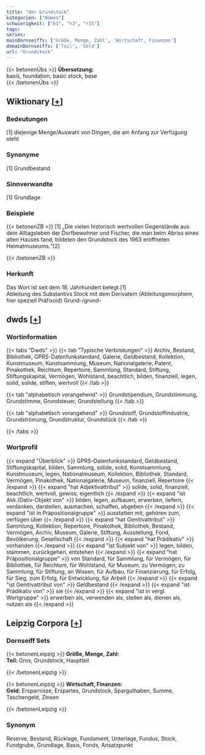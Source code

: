 ```yaml
---
title: "der Grundstock"
kategorien: ["Nomen"]
schwierigkeit: ["k1", "h3", "r15"]
tags:
series:
mainDornseiffs: ['Größe, Menge, Zahl', 'Wirtschaft, Finanzen']
domainDornseiffs: ['Teil', 'Geld']
url: "Grundstock"
---
```


{{< betonenÜbs >}}
**Übersetzung:**  
basis, foundation, basic stock, base  
{{< /betonenÜbs >}}

## Wiktionary [[+](https://de.wiktionary.org/wiki/Grundstock)]

### Bedeutungen
[1] diejenige Menge/Auswahl von Dingen, die am Anfang zur Verfügung steht  

### Synonyme
[1] Grundbestand  

### Sinnverwandte
[1] Grundlage  

### Beispiele
{{< betonenZB >}}
[1] „Die vielen historisch wertvollen Gegenstände aus dem Alltagsleben der Dorfbewohner und Fischer, die man beim Abriss eines alten Hauses fand, bildeten den Grundstock des 1963 eröffneten Heimatmuseums.“[2]  

{{< /betonenZB >}}
### Herkunft
Das Wort ist seit dem 18. Jahrhundert belegt.[1]  
Ableitung des Substantivs Stock mit dem Derivatem (Ableitungsmorphem, hier speziell Präfixoid) Grund-/grund-  



## dwds [[+](https://www.dwds.de/wb/Grundstock)]

### Wortinformation
{{< tabs "Dwds" >}}
{{< tab "Typische Verbindungen" >}}
Archiv, Bestand, Bibliothek, GPRS-Datenfunkstandard, Galerie, Geldbestand, Kollektion, Kunstmuseum, Kunstsammlung, Museum, Nationalgalerie, Patent, Pinakothek, Reichtum, Repertoire, Sammlung, Standard, Stiftung, Stiftungskapital, Vermögen, Wohlstand, beachtlich, bilden, finanziell, legen, solid, solide, stiften, wertvoll
{{< /tab >}}

{{< tab "alphabetisch vorangehend" >}}
Grundstipendium, Grundstimmung, Grundstimme, Grundsteuer, Grundstellung
{{< /tab >}}

{{< tab "alphabetisch vorangehend" >}}
Grundstoff, Grundstoffindustrie, Grundströmung, Grundstruktur, Grundstück
{{< /tab >}}

{{< /tabs >}}

### Wortprofil
{{< expand "Überblick" >}} GPRS-Datenfunkstandard, Geldbestand, Stiftungskapital, bilden, Sammlung, solide, solid, Kunstsammlung, Kunstmuseum, legen, Nationalmuseum, Kollektion, Bibliothek, Standard, Vermögen, Pinakothek, Nationalgalerie, Museum, finanziell, Repertoire {{< /expand >}}
{{< expand "hat Adjektivattribut" >}} solide, solid, finanziell, beachtlich, wertvoll, gewiss, eigentlich {{< /expand >}}
{{< expand "ist Akk./Dativ-Objekt von" >}} bilden, legen, aufbauen, erwerben, liefern, verdanken, darstellen, ausmachen, schaffen, abgeben {{< /expand >}}
{{< expand "ist in Präpositionalgruppe" >}} ausstatten mit, gehören zum, verfügen über {{< /expand >}}
{{< expand "hat Genitivattribut" >}} Sammlung, Kollektion, Repertoire, Pinakothek, Bibliothek, Bestand, Vermögen, Archiv, Museum, Galerie, Stiftung, Ausstellung, Fond, Bevölkerung, Gesellschaft {{< /expand >}}
{{< expand "hat Prädikativ" >}} vorhanden {{< /expand >}}
{{< expand "ist Subjekt von" >}} legen, bilden, stammen, zurückgehen, entstehen {{< /expand >}}
{{< expand "hat Präpositionalgruppe" >}} von Standard, für Sammlung, für Vermögen, für Bibliothek, für Reichtum, für Wohlstand, für Museum, zu Vermögen, zu Sammlung, für Stiftung, an Wissen, für Aufbau, für Finanzierung, für Erfolg, für Sieg, zum Erfolg, für Entwicklung, für Arbeit {{< /expand >}}
{{< expand "ist Genitivattribut von" >}} Geldbestand {{< /expand >}}
{{< expand "ist Prädikativ von" >}} sie {{< /expand >}}
{{< expand "ist in vergl. Wortgruppe" >}} erwerben als, verwenden als, stellen als, dienen als, nutzen als {{< /expand >}}

## Leipzig Corpora [[+](https://corpora.uni-leipzig.de/en/res?word=Grundstock&corpusId=deu_newscrawl-public_2018)]

### Dornseiff Sets
{{< betonenLeipzig >}}
**Größe, Menge, Zahl:**  
**Teil:** Gros, Grundstock, Hauptteil  

{{< /betonenLeipzig >}}


{{< betonenLeipzig >}}
**Wirtschaft, Finanzen:**  
**Geld:** Ersparnisse, Erspartes, Grundstock, Sparguthaben, Summe, Taschengeld, Zinsen  

{{< /betonenLeipzig >}}

### Synonym
Reserve, Bestand, Rücklage, Fundament, Unterlage, Fundus, Stock, Fundgrube, Grundlage, Basis, Fonds, Ansatzpunkt

